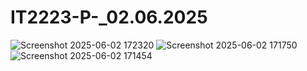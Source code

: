 # IT2223-P-_02.06.2025

![Screenshot 2025-06-02 172320](https://github.com/user-attachments/assets/84d6610f-a031-4eea-9ce9-1cb3d2346460)
![Screenshot 2025-06-02 171750](https://github.com/user-attachments/assets/6abc304a-52e9-426e-aaa7-fc585e1bf144)
![Screenshot 2025-06-02 171454](https://github.com/user-attachments/assets/ec87beb9-d2b0-4fd0-bfd6-f4138f6e78cc)
